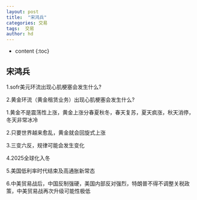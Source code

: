 ```yaml
---
layout: post
title:  "宋鸿兵"
categories: 交易
tags:  交易
author: hd
---
```


* content
{:toc}

## 宋鸿兵

1.sofr美元环流出现心肌梗塞会发生什么?

2.黄金环流（黄金租赁业务）出现心肌梗塞会发生什么?

1.黄金不是震荡性上涨，黄金上涨分春夏秋冬，春天复苏，夏天疯涨，秋天消停，冬天非常冰冷

2.只要世界越来愈乱，黄金就会回旋式上涨

3.三变六反，规律可能会发生变化

4.2025全球化入冬

5.美国低利率时代结束及高通胀新常态

6.中美贸易战后，中国反制强硬，美国内部反对强烈，特朗普不得不调整关税政策，中美贸易战再次升级可能性极低
